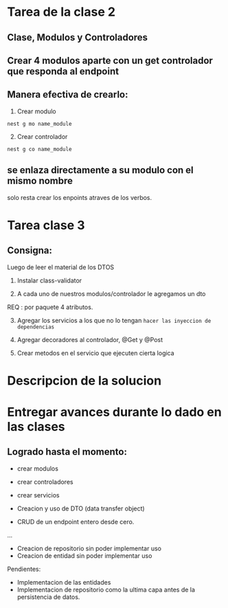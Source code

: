 # Tarea de la clase 2

## Clase, Modulos y Controladores


## Crear 4 modulos aparte con un get controlador que responda al endpoint

## Manera efectiva de crearlo:

1. Crear modulo

````
nest g mo name_module
````

2. Crear controlador

````
nest g co name_module
````

## se enlaza directamente a su modulo con el mismo nombre
solo resta crear los enpoints atraves de los verbos.



# Tarea clase 3

## Consigna: 

Luego de leer el material de los DTOS

1. Instalar class-validator

2. A cada uno de nuestros modulos/controlador le agregamos un dto

REQ : por paquete 4 atributos.

3. Agregar los servicios a los que no lo tengan `hacer las inyeccion de dependencias`


4. Agregar decoradores al controlador, @Get y @Post


5. Crear metodos en el servicio que ejecuten cierta logica


# Descripcion de la solucion



# Entregar avances durante lo dado en las clases

## Logrado hasta el momento:
 
 - crear modulos
 - crear controladores
 - crear servicios

 - Creacion y uso de DTO (data transfer object)
 - CRUD de un endpoint entero desde cero.

... 
- Creacion de repositorio sin poder implementar uso
- Creacion de entidad sin poder implementar uso


 Pendientes:

- Implementacion de las entidades
 - Implementacion de repositorio como la ultima capa antes de la persistencia de datos.
  



